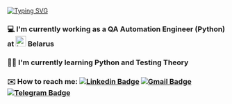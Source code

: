 <!-- ### Hi there 👋 -->

<!--
**KirillKovalkin/KirillKovalkin** is a ✨ _special_ ✨ repository because its `README.md` (this file) appears on your GitHub profile.

Here are some ideas to get you started:

- 🔭 I’m currently working on ...
- 🌱 I’m currently learning ...
- 👯 I’m looking to collaborate on ...
- 🤔 I’m looking for help with ...
- 💬 Ask me about ...
- 📫 How to reach me: ...
- 😄 Pronouns: ...
- ⚡ Fun fact: ...
-->


[![Typing SVG](https://readme-typing-svg.demolab.com?font=Fira+Code&size=25&pause=1000&random=false&width=800&lines=Hello%2C+my+name+is+Kirill+and+welcome+to+my+Github)](https://git.io/typing-svg)

### 💻 I'm currently working as a QA Automation Engineer (Python) at <img width="24" alt="Logo of A1" src="https://upload.wikimedia.org/wikipedia/commons/thumb/b/b2/Logo_of_A1.svg/32px-Logo_of_A1.svg.png"> Belarus

### 👨‍🎓 I'm currently learning Python and Testing Theory

### ✉️ How to reach me: [![Linkedin Badge](https://img.shields.io/badge/-LinkedIn-blue?style=flat-square&logo=Linkedin&logoColor=white&logoWidth=15&link=https://www.linkedin.com/in/kirill-kovalkin-07329982/)](https://www.linkedin.com/in/kirill-kovalkin-07329982/) [![Gmail Badge](https://img.shields.io/badge/-Gmail-d14836?style=flat-square&logo=Gmail&logoColor=white&logoWidth=15&link=mailto:kiryll.kovalkin@gmail.com)](mailto:kiryll.kovalkin@gmail.com) [![Telegram Badge](https://img.shields.io/badge/-Telegram-2AABEE?style=flat-square&logo=telegram&logoColor=FFFFFF&logoWidth=15&link=https://t.me/alohaguys)](https://t.me/alohaguys)
